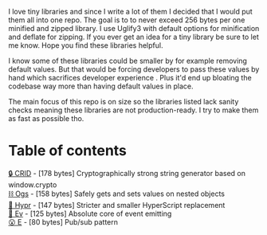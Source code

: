 I love tiny libraries and since I write a lot of them I decided that I would put them all into one repo. The goal is to to never exceed 256 bytes per one minified and zipped library. I use Uglify3 with default options for minification and deflate for zipping. If you ever get an idea for a tiny library be sure to let me know. Hope you find these libraries helpful.

I know some of these libraries could be smaller by for example removing default values. But that would be forcing developers to pass these values by hand which sacrifices developer experience . Plus it'd end up bloating the codebase way more than having default values in place.

The main focus of this repo is on size so the libraries listed lack sanity checks meaning these libraries are not production-ready. I try to make them as fast as possible tho.

# Table of contents
[🔒 CRID](https://github.com/YamiteruXYZ/200-Bytes-Away/blob/master/CRID.js) - [178 bytes] Cryptographically strong string generator based on window.crypto   
[⛓️ Ogs](https://github.com/YamiteruXYZ/200-Bytes-Away/blob/master/Ogs.js) - [158 bytes] Safely gets and sets values on nested objects   
[🔨 Hypr](https://github.com/YamiteruXYZ/200-Bytes-Away/blob/master/Hypr.js) - [147 bytes] Stricter and smaller HyperScript replacement   
[🥝 Ev](https://github.com/YamiteruXYZ/200-Bytes-Away/blob/master/Ev.js) - [125 bytes] Absolute core of event emitting   
[😮 E](https://github.com/YamiteruXYZ/200-Bytes-Away/blob/master/E.js) - [80 bytes] Pub/sub pattern   
